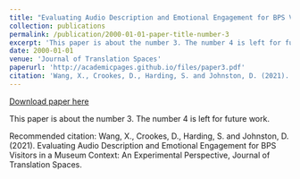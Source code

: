 ```yaml
---
title: "Evaluating Audio Description and Emotional Engagement for BPS Visitors in a Museum Context: An Experimental Perspective"
collection: publications
permalink: /publication/2000-01-01-paper-title-number-3
excerpt: 'This paper is about the number 3. The number 4 is left for future work.'
date: 2000-01-01
venue: 'Journal of Translation Spaces'
paperurl: 'http://academicpages.github.io/files/paper3.pdf'
citation: 'Wang, X., Crookes, D., Harding, S. and Johnston, D. (2021). Evaluating Audio Description and Emotional Engagement for BPS Visitors in a Museum Context: An Experimental Perspective, Journal of Translation Spaces. '
---
```


<a href='http://academicpages.github.io/files/paper3.pdf'>Download paper here</a>

This paper is about the number 3. The number 4 is left for future work.

Recommended citation: Wang, X., Crookes, D., Harding, S. and Johnston, D. (2021). Evaluating Audio Description and Emotional Engagement for BPS Visitors in a Museum Context: An Experimental Perspective, Journal of Translation Spaces. 
